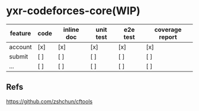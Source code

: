 # yxr-codeforces-core(WIP)


|feature|code|inline doc| unit test| e2e test | coverage report|
|---|---|---|---|---|---|
|account| [x] | [x] | [x] | [x] | [x] |
|submit| [ ] | [ ] | [ ] | [ ] | [ ] |
|...| [ ] | [ ] | [ ] | [ ] | [ ] |

## Refs

https://github.com/zshchun/cftools
